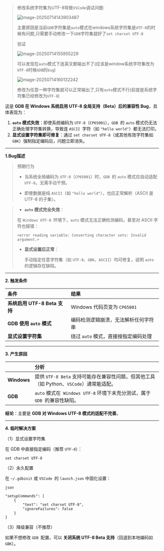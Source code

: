 > 修改系统字符集为UTF-8导致`VSCode`调试问题:
>
> ![image-20250714143903487](https://gitee.com/hulu135289/Typora/raw/master/img/20250714143910600.png)
>
> 主要原因是当前`GDB`字符集是`auto`模式在windows系统字符集是`UTF-8`的时候有问题,只需要手动修改一下`GDB`字符集就好了`set charset UTF-8`
>
> 验证
>
> ![image-20250714155955229](https://gitee.com/hulu135289/Typora/raw/master/img/20250714155955284.png)
>
> 可以发现在`auto`模式下连英文都输出不了(应该是window系统字符集改为`UTF-8`时候`GDB`的`bug`)
>
> ![image-20250714160132242](https://gitee.com/hulu135289/Typora/raw/master/img/20250714160132309.png)
>
> 修改为任意一种字符集就可以正常输出了,只有`auto`模式不行(前提是系统字符集已经修改为`UTF-8`)





这是 **GDB 在 Windows 系统启用 UTF-8 全局支持（Beta）后的兼容性 Bug**，具体表现为：

1. **`auto` 模式失效**：即使系统编码为 `UTF-8`（`CP65001`），`GDB `的 `auto` 模式仍无法正确处理字符集转换，导致连 `ASCII `字符（如 `"hello world"`）都无法打印。
2. **显式设置字符集即可修复**：通过 `set charset UTF-8`（或其他有效字符集如 `GBK`）强制指定编码后，问题立即消失。

------

**1.Bug描述**

>  预期行为
>
> - 当系统全局编码为 `UTF-8`（`CP65001`）时，`GDB `的 `auto` 模式应自动适配 `UTF-8`，无需手动干预。
>
> - 即使数据是纯 `ASCII`（如 `"hello world"`），也应正常解析（ASCII 是 UTF-8 的子集）。
>
> 	

> - **`auto` 模式完全失效**：
>
> 在 `Windows UTF-8 `环境下，`auto` 模式无法正确检测编码，甚至对 ASCII 字符也报错：
>
> ```
> <error reading variable: Converting character sets: Invalid argument.>
> ```
>
> - **显式设置后正常**：
>
> 	手动指定任意字符集（如 `UTF-8`、`GBK`、`ASCII`）均可修复，说明 `auto` 的逻辑存在缺陷。



------

**2. 触发条件**

| 条件                         | 结果                                 |
| :--------------------------- | :----------------------------------- |
| **系统启用 UTF-8 Beta 支持** | Windows 代码页变为 `CP65001`         |
| **GDB 使用 `auto` 模式**     | 编码检测逻辑崩溃，无法解析任何字符串 |
| **显式设置字符集**           | 绕过 `auto` 模式，直接按指定编码处理 |

------

**3. 产生原因**

|             | 分析                                                         |
| :---------- | :----------------------------------------------------------- |
| **Windows** | 提供 `UTF-8 Beta` 支持可能存在兼容性问题，但其他工具（如 Python、`VSCode`）通常能适配。 |
| **GDB**     | `auto` 模式在` Windows UTF-8` 环境下未充分测试，属于 `GDB `的兼容性缺陷。 |

**结论**：主要是 **GDB 对 Windows UTF-8 模式的适配不完善**。

------

**4. 临时解决方案**

（1）显式设置字符集

在 GDB 中直接指定编码（推荐 `UTF-8`）：

```
set charset UTF-8
```

（2）永久配置

在 `~/.gdbinit` 或 `VSCode `的 `launch.json` 中固化设置：

`json`

```
"setupCommands": [
    {
        "text": "set charset UTF-8",
        "ignoreFailures": false
    }
]
```

（3）降级兼容（不推荐）

如果不想修改 `GDB `配置，可以 **关闭系统 UTF-8 Beta 支持**（回退到本地编码如 `GBK`）。